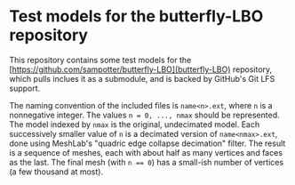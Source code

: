 # Test models for the butterfly-LBO repository

This repository contains some test models for the [https://github.com/sampotter/butterfly-LBO](butterfly-LBO) repository, which pulls inclues it as a submodule, and is backed by GitHub's Git LFS support.

The naming convention of the included files is `name<n>.ext`, where `n` is a nonnegative integer. The values `n = 0, ..., nmax` should be represented. The model indexed by `nmax` is the original, undecimated model. Each successively smaller value of `n` is a decimated version of `name<nmax>.ext`, done using MeshLab's "quadric edge collapse decimation" filter. The result is a sequence of meshes, each with about half as many vertices and faces as the last. The final mesh (with `n == 0`) has a small-ish number of vertices (a few thousand at most).
